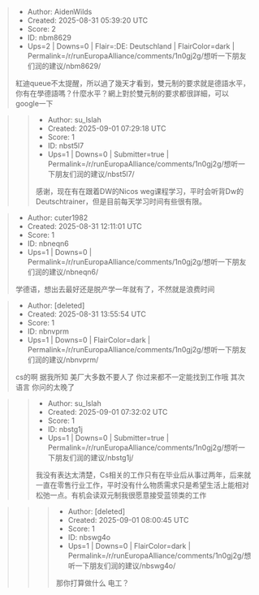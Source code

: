 > - Author: AidenWilds
> - Created: 2025-08-31 05:39:20 UTC
> - Score: 2
> - ID: nbm8629
> - Ups=2 | Downs=0 | Flair=:DE: Deutschland | FlairColor=dark | Permalink=/r/runEuropaAlliance/comments/1n0gj2g/想听一下朋友们润的建议/nbm8629/
>
> 紅迪queue不太提醒，所以過了幾天才看到，雙元制的要求就是德語水平，你有在學德語嗎？什麼水平？網上對於雙元制的要求都很詳細，可以google一下

>> - Author: su_lslah
>> - Created: 2025-09-01 07:29:18 UTC
>> - Score: 1
>> - ID: nbst5l7
>> - Ups=1 | Downs=0 | Submitter=true | Permalink=/r/runEuropaAlliance/comments/1n0gj2g/想听一下朋友们润的建议/nbst5l7/
>>
>> 感谢，现在有在跟着DW的Nicos weg课程学习，平时会听背Dw的Deutschtrainer，但是目前每天学习时间有些很有限。

> - Author: cuter1982
> - Created: 2025-08-31 12:11:01 UTC
> - Score: 1
> - ID: nbneqn6
> - Ups=1 | Downs=0 | Permalink=/r/runEuropaAlliance/comments/1n0gj2g/想听一下朋友们润的建议/nbneqn6/
>
> 学德语，想出去最好还是脱产学一年就有了，不然就是浪费时间

> - Author: [deleted]
> - Created: 2025-08-31 13:55:54 UTC
> - Score: 1
> - ID: nbnvprm
> - Ups=1 | Downs=0 | FlairColor=dark | Permalink=/r/runEuropaAlliance/comments/1n0gj2g/想听一下朋友们润的建议/nbnvprm/
>
> cs的啊 据我所知 美厂大多数不要人了 你过来都不一定能找到工作哦 其次语言 你问的太晚了

>> - Author: su_lslah
>> - Created: 2025-09-01 07:32:02 UTC
>> - Score: 1
>> - ID: nbstg1j
>> - Ups=1 | Downs=0 | Submitter=true | Permalink=/r/runEuropaAlliance/comments/1n0gj2g/想听一下朋友们润的建议/nbstg1j/
>>
>> 我没有表达太清楚，Cs相关的工作只有在毕业后从事过两年，后来就一直在零售行业工作，平时没有什么物质需求只是希望生活上能相对松弛一点。有机会读双元制我很愿意接受蓝领类的工作

>>> - Author: [deleted]
>>> - Created: 2025-09-01 08:00:45 UTC
>>> - Score: 1
>>> - ID: nbswg4o
>>> - Ups=1 | Downs=0 | FlairColor=dark | Permalink=/r/runEuropaAlliance/comments/1n0gj2g/想听一下朋友们润的建议/nbswg4o/
>>>
>>> 那你打算做什么 电工？
